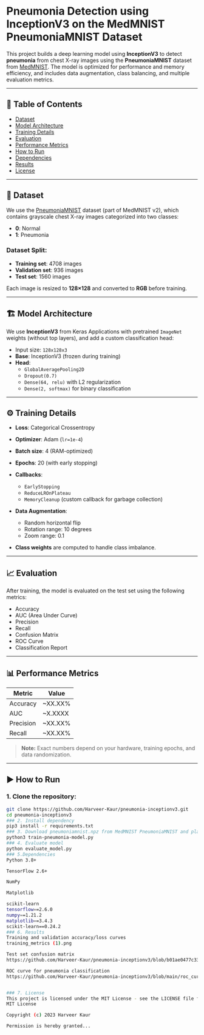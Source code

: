 # Pneumonia Detection using InceptionV3 on the MedMNIST PneumoniaMNIST Dataset

This project builds a deep learning model using **InceptionV3** to detect **pneumonia** from chest X-ray images using the **PneumoniaMNIST** dataset from [MedMNIST](https://medmnist.com/). The model is optimized for performance and memory efficiency, and includes data augmentation, class balancing, and multiple evaluation metrics.

---

## 📌 Table of Contents

- [Dataset](#dataset)
- [Model Architecture](#model-architecture)
- [Training Details](#training-details)
- [Evaluation](#evaluation)
- [Performance Metrics](#performance-metrics)
- [How to Run](#how-to-run)
- [Dependencies](#dependencies)
- [Results](#results)
- [License](#license)

---

## 🧠 Dataset

We use the [PneumoniaMNIST](https://medmnist.com/) dataset (part of MedMNIST v2), which contains grayscale chest X-ray images categorized into two classes:

- **0**: Normal  
- **1**: Pneumonia

### Dataset Split:

- **Training set**: 4708 images  
- **Validation set**: 936 images  
- **Test set**: 1560 images

Each image is resized to **128×128** and converted to **RGB** before training.

---

## 🏗️ Model Architecture

We use **InceptionV3** from Keras Applications with pretrained `ImageNet` weights (without top layers), and add a custom classification head:

- Input size: `128x128x3`
- **Base**: InceptionV3 (frozen during training)
- **Head**:
  - `GlobalAveragePooling2D`
  - `Dropout(0.7)`
  - `Dense(64, relu)` with L2 regularization
  - `Dense(2, softmax)` for binary classification

---

## ⚙️ Training Details

- **Loss**: Categorical Crossentropy
- **Optimizer**: Adam (`lr=1e-4`)
- **Batch size**: 4 (RAM-optimized)
- **Epochs**: 20 (with early stopping)
- **Callbacks**:
  - `EarlyStopping`
  - `ReduceLROnPlateau`
  - `MemoryCleanup` (custom callback for garbage collection)
- **Data Augmentation**:
  - Random horizontal flip
  - Rotation range: 10 degrees
  - Zoom range: 0.1

- **Class weights** are computed to handle class imbalance.

---

## 📈 Evaluation

After training, the model is evaluated on the test set using the following metrics:

- Accuracy
- AUC (Area Under Curve)
- Precision
- Recall
- Confusion Matrix
- ROC Curve
- Classification Report

---

## 📊 Performance Metrics

| Metric     | Value     |
|------------|-----------|
| Accuracy   | ~XX.XX%   |
| AUC        | ~X.XXXX   |
| Precision  | ~XX.XX%   |
| Recall     | ~XX.XX%   |

> **Note:** Exact numbers depend on your hardware, training epochs, and data randomization.

---

## ▶️ How to Run

### 1. Clone the repository:

```bash
git clone https://github.com/Harveer-Kaur/pneumonia-inceptionv3.git
cd pneumonia-inceptionv3
### 2. Install dependency 
pip3 install -r requirements.txt
### 3. Download pneumoniamnist.npz from MedMNIST PneumoniaMNIST and place it in the project root.
python3 train-pneumonia-model.py
### 4. Evaluate model
python evaluate_model.py
### 5.Dependencies
Python 3.8+

TensorFlow 2.6+

NumPy

Matplotlib

scikit-learn
tensorflow==2.6.0
numpy==1.21.2
matplotlib==3.4.3
scikit-learn==0.24.2
### 6. Results
Training and validation accuracy/loss curves
training_metrics (1).png

Test set confusion matrix
https://github.com/Harveer-Kaur/pneumonia-inceptionv3/blob/b01ae0477c333d78b6b20ea190374519a1cc46d5/confusion_matrix_counts.png

ROC curve for pneumonia classification
https://github.com/Harveer-Kaur/pneumonia-inceptionv3/blob/main/roc_curve.png


### 7. License
This project is licensed under the MIT License - see the LICENSE file for details.
MIT License

Copyright (c) 2023 Harveer Kaur

Permission is hereby granted...




